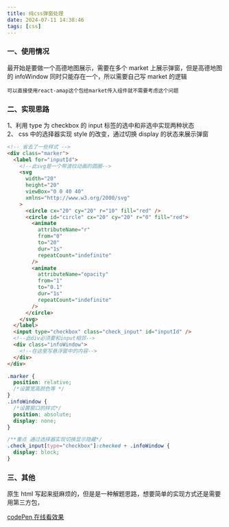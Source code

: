 ```yaml
---
title: 纯css弹窗处理
date: 2024-07-11 14:38:46
tags: [css]
---
```


### 一、使用情况

最开始是要做一个高德地图展示，需要在多个 market 上展示弹窗，但是高德地图的 infoWindow 同时只能存在一个，所以需要自己写 market 的逻辑

```
可以直接使用react-amap这个包给market传入组件就不需要考虑这个问题
```

### 二、实现思路

1、利用 type 为 checkbox 的 input 标签的选中和非选中实现两种状态  
2、 css 中的选择器实现 style 的改变，通过切换 display 的状态来展示弹窗

```html
<!-- 省去了一些样式 -->
<div class="marker">
  <label for="inputId">
    <!--此svg是一个带波纹动画的圆圈-->
    <svg
      width="20"
      height="20"
      viewBox="0 0 40 40"
      xmlns="http://www.w3.org/2000/svg"
    >
      <circle cx="20" cy="20" r="10" fill="red" />
      <circle id="circle" cx="20" cy="20" r="0" fill="red">
        <animate
          attributeName="r"
          from="0"
          to="20"
          dur="1s"
          repeatCount="indefinite"
        />
        <animate
          attributeName="opacity"
          from="1"
          to="0.1"
          dur="1s"
          repeatCount="indefinite"
        />
      </circle>
    </svg>
  </label>
  <input type="checkbox" class="check_input" id="inputId" />
  <!--此div必须要和input相邻-->
  <div class="infoWindow">
    <!--在这里写悬浮窗中的内容-->
  </div>
</div>
```

```css
.marker {
  position: relative;
  /*设置宽高颜色等 */
}
.infoWindow {
  /*设置窗口的样式*/
  position: absolute;
  display: none;
}

/**重点 通过选择器实现切换显示隐藏*/
.check_input[type="checkbox"]:checked + .infoWindow {
  display: block;
}
```

### 三、其他

原生 html 写起来挺麻烦的，但是是一种解题思路，想要简单的实现方式还是需要用第三方包，

[codePen 在线看效果](https://codepen.io/wangyuan4617/pen/rNgOWza)
